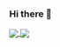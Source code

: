 ### Hi there 👋

<!--
**Archfx/archfx** is a ✨ _special_ ✨ repository because its `README.md` (this file) appears on your GitHub profile.

Here are some ideas to get you started:

- 🔭 I’m currently working on ...
- 🌱 I’m currently learning ...
- 👯 I’m looking to collaborate on ...
- 🤔 I’m looking for help with ...
- 💬 Ask me about ...
- 📫 How to reach me: ...
- 😄 Pronouns: ...
- ⚡ Fun fact: ...
-->


<a href="https://github.com/archfx">
  <img align="center" src="https://github-readme-stats.vercel.app/api?username=Archfx&count_private=true&show_icons=true&theme=vue&hide=issues,contribs" />
</a>
<a href="https://github.com/archfx">
  <img align="center" src="https://github-readme-stats.vercel.app/api/top-langs/?username=Archfx&layout=compact&theme=vue" />
</a>
